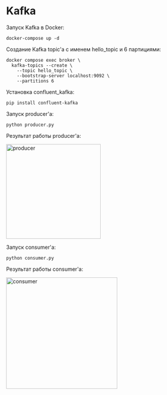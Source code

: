 # Kafka

Запуск Kafka в Docker:
```
docker-compose up -d
```

Создание Kafka topic'а с именем hello_topic и 6 партициями:
```
docker compose exec broker \
  kafka-topics --create \
    --topic hello_topic \
    --bootstrap-server localhost:9092 \
    --partitions 6
```

Установка confluent_kafka:
```
pip install confluent-kafka
```

Запуск producer'а:
```
python producer.py
```

Результат работы producer'а:

<img width="255" alt="producer" src="https://github.com/AndrewLeonoff/Kafka/assets/133394759/d322d8de-d2c3-47ab-9bda-2e07bbc7d3e0">


Запуск consumer'а:
```
python consumer.py
```

Результат работы consumer'а:

<img width="300" alt="consumer" src="https://github.com/AndrewLeonoff/Kafka/assets/133394759/e39bbecc-b495-4f23-bef6-2aaf3c831f6c">
